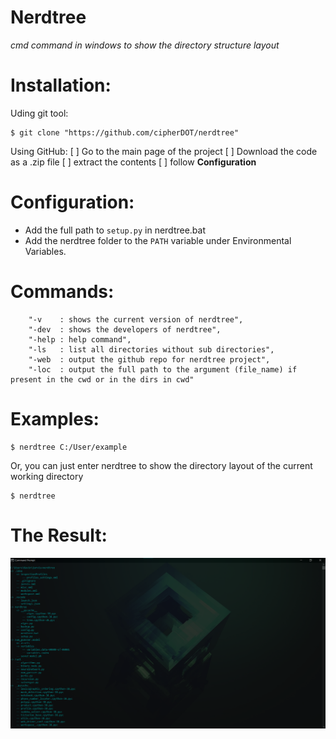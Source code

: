 # Nerdtree

*cmd command in windows to show the directory structure layout*

<h1>Installation:</h1>


Uding git tool:
```
$ git clone "https://github.com/cipherDOT/nerdtree"
```

Using GitHub:
    [ ] Go to the main page of the project
    [ ] Download the code as a .zip file
    [ ] extract the contents
    [ ] follow <b>Configuration</b>

<h1>Configuration:</h1>

- Add the full path to ```setup.py``` in nerdtree.bat
- Add the nerdtree folder to the ```PATH``` variable under Environmental Variables.

<h1>Commands:</h1>

```
    "-v    : shows the current version of nerdtree",
    "-dev  : shows the developers of nerdtree",
    "-help : help command",
    "-ls   : list all directories without sub directories",
    "-web  : output the github repo for nerdtree project",
    "-loc  : output the full path to the argument (file_name) if present in the cwd or in the dirs in cwd"
```

<h1>Examples:</h1>

```
$ nerdtree C:/User/example
```

Or, you can just enter nerdtree to show the directory layout of the current working directory

```
$ nerdtree
```

<h1>The Result:</h1>

![](images/nerdtree%20demo%202.png)
